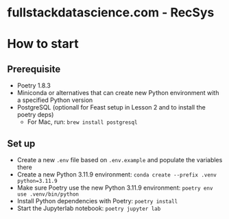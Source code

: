 # fullstackdatascience.com - RecSys

# How to start

## Prerequisite
- Poetry 1.8.3
- Miniconda or alternatives that can create new Python environment with a specified Python version
- PostgreSQL (optionall for Feast setup in Lesson 2 and to install the poetry deps)
  - For Mac, run: `brew install postgresql`

## Set up
- Create a new `.env` file based on `.env.example` and populate the variables there
- Create a new Python 3.11.9 environment: `conda create --prefix .venv python=3.11.9`
- Make sure Poetry use the new Python 3.11.9 environment: `poetry env use .venv/bin/python`
- Install Python dependencies with Poetry: `poetry install`
- Start the Jupyterlab notebook: `poetry jupyter lab`

